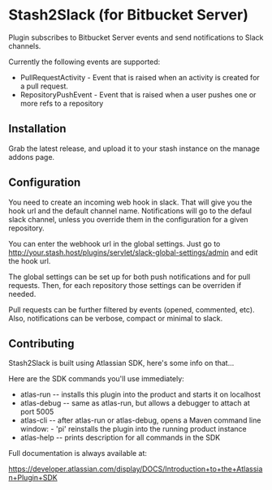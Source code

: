 # Stash2Slack (for Bitbucket Server)

Plugin subscribes to Bitbucket Server events and send notifications to
Slack channels.

Currently the following events are supported:

* PullRequestActivity - Event that is raised when an activity is created for a pull request.
* RepositoryPushEvent - Event that is raised when a user pushes one or more refs to a repository

## Installation

Grab the latest release, and upload it to your stash instance on 
the manage addons page.

## Configuration

You need to create an incoming web hook in slack. That will give you the
hook url and the default channel name. Notifications will go to the
defaul slack channel, unless you override them in the configuration for
a given repository.

You can enter the webhook url in the global settings. Just go to
http://your.stash.host/plugins/servlet/slack-global-settings/admin and
edit the hook url.

The global settings can be set up for both push notifications and for pull requests.
Then, for each repository those settings can be overriden if needed.

Pull requests can be further filtered by events (opened, commented, etc). Also, notifications can be verbose,
compact or minimal to slack.

## Contributing

Stash2Slack is built using Atlassian SDK, here's some info on that...

Here are the SDK commands you'll use immediately:

* atlas-run -- installs this plugin into the product and starts it on localhost
* atlas-debug -- same as atlas-run, but allows a debugger to attach at port 5005
* atlas-cli -- after atlas-run or atlas-debug, opens a Maven command line window: - 'pi' reinstalls the plugin into the running product instance
* atlas-help -- prints description for all commands in the SDK

Full documentation is always available at:

https://developer.atlassian.com/display/DOCS/Introduction+to+the+Atlassian+Plugin+SDK